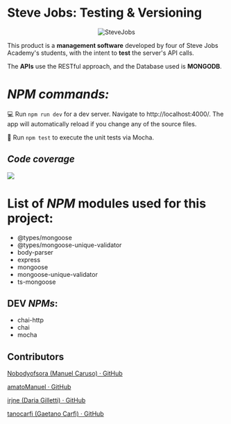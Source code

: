 # Steve Jobs: Testing & Versioning

<p align=center>
  <img src=https://i.imgur.com/nUnIWCS.jpg alt=SteveJobs Academy>
</p>

This product is a **management software** developed by four of Steve Jobs Academy's students, with the intent to **test** the server's API calls.

The **APIs** use the RESTful approach, and the Database used is **MONGODB**.

# _NPM commands:_

:computer: Run `npm run dev` for a dev server. Navigate to http://localhost:4000/. The app will automatically reload if you change any of the source files.

:bug: Run `npm test` to execute the unit tests via Mocha.



## *Code coverage*

<div>
    <img src='/Users/carfigaetano/Desktop/Schermata 2020-05-30 alle 12.51.42.png'>
</div>

# List of _NPM_ modules used for this project:

- @types/mongoose
- @types/mongoose-unique-validator
- body-parser
- express
- mongoose
- mongoose-unique-validator
- ts-mongoose

## DEV _NPMs_:

- chai-http
- chai
- mocha



## Contributors

[Nobodyofsora (Manuel Caruso) · GitHub](https://github.com/Nobodyofsora)

[amatoManuel · GitHub](https://github.com/amatoManuel)

[irjne (Daria Gilletti) · GitHub](https://github.com/irjne)

[tanocarfi (Gaetano Carfì) · GitHub](https://github.com/tanocarfi)




